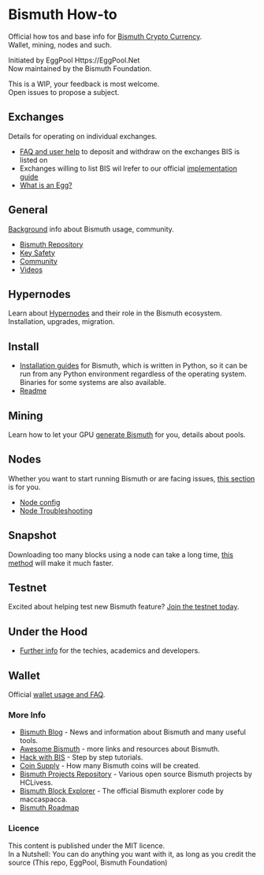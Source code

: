 # Bismuth How-to
Official how tos and base info for [Bismuth Crypto Currency](https://bismuth.cz).  
Wallet, mining, nodes and such.

Initiated by EggPool Https://EggPool.Net  
Now maintained by the Bismuth Foundation.

This is a WIP, your feedback is most welcome.  
Open issues to propose a subject.

## Exchanges

Details for operating on individual exchanges.
- [FAQ and user help](Exchanges) to deposit and withdraw on the exchanges BIS is listed on
- Exchanges willing to list BIS wil lrefer to our official [implementation guide](Exchanges/How_to_Implement.md)
- [What is an Egg?](Exchanges/WTF_is_an_egg.MD)

## General
[Background](General) info about Bismuth usage, community.

- [Bismuth Repository](https://github.com/bismuthfoundation/Bismuth)
- [Key Safety](General/Keys_safety.MD)
- [Community](General/Community.MD)
- [Videos](General/Videos.MD)

## Hypernodes
Learn about [Hypernodes](Hypernodes) and their role in the Bismuth ecosystem. Installation, upgrades, migration.

## Install
- [Installation guides](Install) for Bismuth, which is written in Python, so it can be run from any Python environment regardless of the operating system. Binaries for some systems are also available.
- [Readme](Install/readme.md)

## Mining
Learn how to let your GPU [generate Bismuth](Mining/README.md) for you, details about pools. 

## Nodes
Whether you want to start running Bismuth or are facing issues, [this section](Nodes) is for you.

- [Node config](Nodes/Node_config.MD)
- [Node Troubleshooting](Nodes/Node_Troubleshooting.MD)

## Snapshot
Downloading too many blocks using a node can take a long time, [this method](Snapshot/Readme.md) will make it much faster.

## Testnet
Excited about helping test new Bismuth feature? [Join the testnet today](Testnet/Readme.md).

## Under the Hood
- [Further info](UnderTheHood) for the techies, academics and developers.

## Wallet
Official [wallet usage and FAQ](Wallet).

### More Info

- [Bismuth Blog](https://hypernodes.bismuth.live/?page_id=20) - News and information about Bismuth and many useful tools.
- [Awesome Bismuth](https://github.com/bismuthfoundation/Awesome-Bismuth) - more links and resources about Bismuth.
- [Hack with BIS](https://github.com/bismuthfoundation/Hack-with-BIS) - Step by step tutorials.
- [Coin Supply](CoinSupply/Readme.md) - How many Bismuth coins will be created.
- [Bismuth Projects Repository](https://github.com/hclivess/BismuthProjects) - Various open source Bismuth projects by HCLivess.
- [Bismuth Block Explorer](https://github.com/maccaspacca/BismuthExplorer) - The official Bismuth explorer code by maccaspacca.
- [Bismuth Roadmap](https://github.com/bismuthfoundation/Roadmap)

### Licence
This content is published under the MIT licence.  
In a Nutshell: You can do anything you want with it, as long as you credit the source (This repo, EggPool, Bismuth Foundation)
